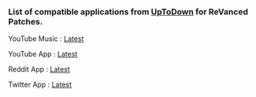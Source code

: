 ### List of compatible applications from [UpToDown](https://uptodown.com) for ReVanced Patches.
YouTube Music : [Latest](https://bit.ly/3bFT5Lf)

YouTube App : [Latest](https://bit.ly/2Bt5tcM)

Reddit App : [Latest](https://bit.ly/3A85Jw7)

Twitter App : [Latest](https://bit.ly/3BNYdHN)
